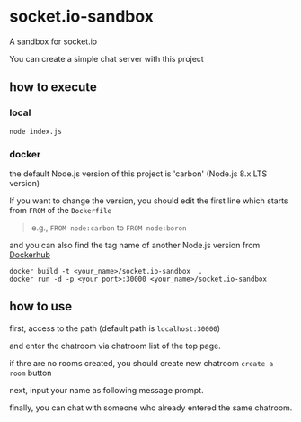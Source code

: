# socket.io-sandbox
A sandbox for socket.io

You can create a simple chat server with this project

## how to execute

### local
```
node index.js
```
### docker

the default Node.js version of this project is 'carbon' (Node.js 8.x LTS version)

If you want to change the version, you should edit the first line which starts from `FROM` of the `Dockerfile`

> e.g., `FROM node:carbon` to `FROM node:boron`

and you can also find the tag name of another Node.js version from [Dockerhub](https://hub.docker.com/_/node/)

```
docker build -t <your_name>/socket.io-sandbox  .
docker run -d -p <your port>:30000 <your_name>/socket.io-sandbox
```

## how to use

first, access to the path (default path is `localhost:30000`)

and enter the chatroom via chatroom list of the top page.

if thre are no rooms created, you should create new chatroom `create a room` button 

next, input your name as following message prompt.

finally, you can chat with someone who already entered the same chatroom.




